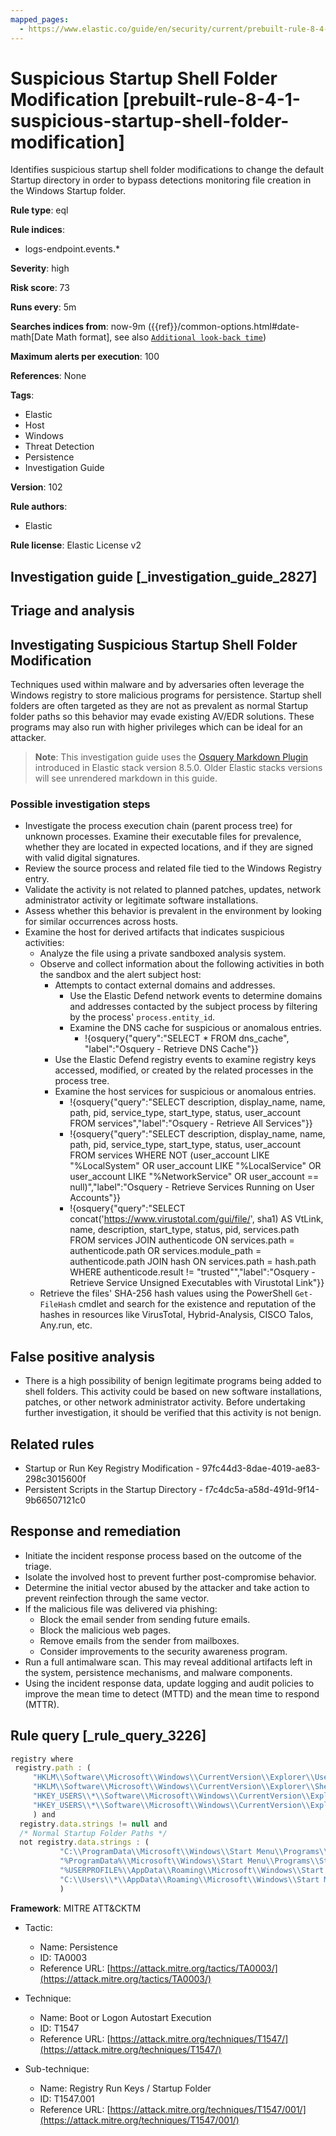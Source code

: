 ```yaml
---
mapped_pages:
  - https://www.elastic.co/guide/en/security/current/prebuilt-rule-8-4-1-suspicious-startup-shell-folder-modification.html
---
```


# Suspicious Startup Shell Folder Modification [prebuilt-rule-8-4-1-suspicious-startup-shell-folder-modification]

Identifies suspicious startup shell folder modifications to change the default Startup directory in order to bypass detections monitoring file creation in the Windows Startup folder.

**Rule type**: eql

**Rule indices**:

* logs-endpoint.events.*

**Severity**: high

**Risk score**: 73

**Runs every**: 5m

**Searches indices from**: now-9m ({{ref}}/common-options.html#date-math[Date Math format], see also [`Additional look-back time`](docs-content://solutions/security/detect-and-alert/create-detection-rule.md#rule-schedule))

**Maximum alerts per execution**: 100

**References**: None

**Tags**:

* Elastic
* Host
* Windows
* Threat Detection
* Persistence
* Investigation Guide

**Version**: 102

**Rule authors**:

* Elastic

**Rule license**: Elastic License v2

## Investigation guide [_investigation_guide_2827]

## Triage and analysis

## Investigating Suspicious Startup Shell Folder Modification

Techniques used within malware and by adversaries often leverage the Windows registry to store malicious programs for
persistence. Startup shell folders are often targeted as they are not as prevalent as normal Startup folder paths so this
behavior may evade existing AV/EDR solutions. These programs may also run with higher privileges which can be ideal for
an attacker.

> **Note**:
> This investigation guide uses the [Osquery Markdown Plugin](docs-content://solutions/security/investigate/run-osquery-from-investigation-guides.md) introduced in Elastic stack version 8.5.0. Older Elastic stacks versions will see unrendered markdown in this guide.

### Possible investigation steps

- Investigate the process execution chain (parent process tree) for unknown processes. Examine their executable files
for prevalence, whether they are located in expected locations, and if they are signed with valid digital signatures.
- Review the source process and related file tied to the Windows Registry entry.
- Validate the activity is not related to planned patches, updates, network administrator activity or legitimate software
installations.
- Assess whether this behavior is prevalent in the environment by looking for similar occurrences across hosts.
- Examine the host for derived artifacts that indicates suspicious activities:
  - Analyze the file using a private sandboxed analysis system.
  - Observe and collect information about the following activities in both the sandbox and the alert subject host:
    - Attempts to contact external domains and addresses.
      - Use the Elastic Defend network events to determine domains and addresses contacted by the subject process by
      filtering by the process' `process.entity_id`.
      - Examine the DNS cache for suspicious or anomalous entries.
        - !{osquery{"query":"SELECT * FROM dns_cache", "label":"Osquery - Retrieve DNS Cache"}}
    - Use the Elastic Defend registry events to examine registry keys accessed, modified, or created by the related
    processes in the process tree.
    - Examine the host services for suspicious or anomalous entries.
      - !{osquery{"query":"SELECT description, display_name, name, path, pid, service_type, start_type, status, user_account FROM services","label":"Osquery - Retrieve All Services"}}
      - !{osquery{"query":"SELECT description, display_name, name, path, pid, service_type, start_type, status, user_account FROM services WHERE NOT (user_account LIKE "%LocalSystem" OR user_account LIKE "%LocalService" OR user_account LIKE "%NetworkService" OR user_account == null)","label":"Osquery - Retrieve Services Running on User Accounts"}}
      - !{osquery{"query":"SELECT concat('https://www.virustotal.com/gui/file/', sha1) AS VtLink, name, description, start_type, status, pid, services.path FROM services JOIN authenticode ON services.path = authenticode.path OR services.module_path = authenticode.path JOIN hash ON services.path = hash.path WHERE authenticode.result != "trusted"","label":"Osquery - Retrieve Service Unsigned Executables with Virustotal Link"}}
  - Retrieve the files' SHA-256 hash values using the PowerShell `Get-FileHash` cmdlet and search for the existence and
  reputation of the hashes in resources like VirusTotal, Hybrid-Analysis, CISCO Talos, Any.run, etc.

## False positive analysis

- There is a high possibility of benign legitimate programs being added to shell folders. This activity could be based
on new software installations, patches, or other network administrator activity. Before undertaking further investigation,
it should be verified that this activity is not benign.

## Related rules

- Startup or Run Key Registry Modification - 97fc44d3-8dae-4019-ae83-298c3015600f
- Persistent Scripts in the Startup Directory - f7c4dc5a-a58d-491d-9f14-9b66507121c0

## Response and remediation

- Initiate the incident response process based on the outcome of the triage.
- Isolate the involved host to prevent further post-compromise behavior.
- Determine the initial vector abused by the attacker and take action to prevent reinfection through the same vector.
- If the malicious file was delivered via phishing:
  - Block the email sender from sending future emails.
  - Block the malicious web pages.
  - Remove emails from the sender from mailboxes.
  - Consider improvements to the security awareness program.
- Run a full antimalware scan. This may reveal additional artifacts left in the system, persistence mechanisms, and
malware components.
- Using the incident response data, update logging and audit policies to improve the mean time to detect (MTTD) and the
mean time to respond (MTTR).

## Rule query [_rule_query_3226]

```js
registry where
 registry.path : (
     "HKLM\\Software\\Microsoft\\Windows\\CurrentVersion\\Explorer\\User Shell Folders\\Common Startup",
     "HKLM\\Software\\Microsoft\\Windows\\CurrentVersion\\Explorer\\Shell Folders\\Common Startup",
     "HKEY_USERS\\*\\Software\\Microsoft\\Windows\\CurrentVersion\\Explorer\\User Shell Folders\\Startup",
     "HKEY_USERS\\*\\Software\\Microsoft\\Windows\\CurrentVersion\\Explorer\\Shell Folders\\Startup"
     ) and
  registry.data.strings != null and
  /* Normal Startup Folder Paths */
  not registry.data.strings : (
           "C:\\ProgramData\\Microsoft\\Windows\\Start Menu\\Programs\\Startup",
           "%ProgramData%\\Microsoft\\Windows\\Start Menu\\Programs\\Startup",
           "%USERPROFILE%\\AppData\\Roaming\\Microsoft\\Windows\\Start Menu\\Programs\\Startup",
           "C:\\Users\\*\\AppData\\Roaming\\Microsoft\\Windows\\Start Menu\\Programs\\Startup"
           )
```

**Framework**: MITRE ATT&CKTM

* Tactic:

    * Name: Persistence
    * ID: TA0003
    * Reference URL: [https://attack.mitre.org/tactics/TA0003/](https://attack.mitre.org/tactics/TA0003/)

* Technique:

    * Name: Boot or Logon Autostart Execution
    * ID: T1547
    * Reference URL: [https://attack.mitre.org/techniques/T1547/](https://attack.mitre.org/techniques/T1547/)

* Sub-technique:

    * Name: Registry Run Keys / Startup Folder
    * ID: T1547.001
    * Reference URL: [https://attack.mitre.org/techniques/T1547/001/](https://attack.mitre.org/techniques/T1547/001/)




